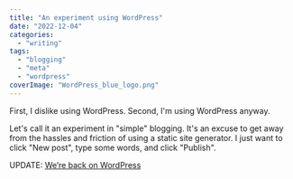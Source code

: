 ```yaml
---
title: "An experiment using WordPress"
date: "2022-12-04"
categories: 
  - "writing"
tags: 
  - "blogging"
  - "meta"
  - "wordpress"
coverImage: "WordPress_blue_logo.png"
---
```


First, I dislike using WordPress. Second, I'm using WordPress anyway.

Let's call it an experiment in "simple" blogging. It's an excuse to get away from the hassles and friction of using a static site generator. I just want to click "New post", type some words, and click "Publish".

UPDATE: [We’re back on WordPress](https://baty.net/2022/were-back-on-wordpress)
